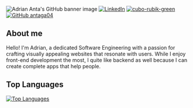 ![Adrian Anta's GitHub banner image][banner-image]
[![LinkedIn](https://img.shields.io/badge/linkedin-%230077B5.svg?&style=for-the-badge&logo=linkedin&logoColor=white)](https://www.linkedin.com/in/adrian-anta-gil/)
[![cubo-rubik-green](https://img.shields.io/badge/web%20portfolio-%23519Faa.svg?&style=for-the-badge&logoColor=white)](https://adrian-anta.netlify.app/)
[![GitHub antaga04](https://img.shields.io/github/followers/antaga04?label=follow&style=social)](https://github.com/antaga04)

## About me

Hello! I'm Adrian, a dedicated Software Engineering with a passion for crafting visually appealing websites that resonate with users. While I enjoy front-end development the most, I quite like backend as well because I can create complete apps that help people.

## Top Languages

[![Top Languages](https://github-readme-stats.vercel.app/api/top-langs/?username=antaga04&border_radius=9&hide_border=true&hide_title=true&langs_count=20&locale=en&show_icons=true&show_owner=true&theme=tokyonight)](https://github.com/antaga04/github-readme-stats)

<!-- Reference Links -->

[banner-image]: https://github.com/antaga04/antaga04/assets/103943048/f3ca4b28-4f55-4771-b6b5-99e3323339e8
[counter]: https://komarev.com/ghpvc/?username=antaga04&style=flat-square&color=519FAA
